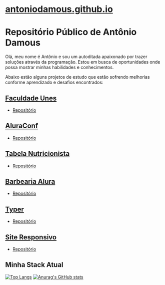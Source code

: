 # [antoniodamous.github.io](https://antoniodamous.github.io/)

# Repositório Público de Antônio Damous

Olá, meu nome é Antônio e sou um autoditada apaixonado por trazer soluções através da programação. Estou em busca de oportunidades onde possa mostrar minhas habilidades e conhecimentos.

Abaixo estão alguns projetos de estudo que estão sofrendo melhorias conforme aprendizado e desafios encontrados:

## [Faculdade Unes](https://antoniodamous.github.io/Projeto-Unes/)
- [Repositório](https://github.com/antoniodamous/Projeto-Unes)

## [AluraConf](https://antoniodamous.github.io/Alura-Conf/)
- [Repositório](https://github.com/antoniodamous/Alura-Conf)

## [Tabela Nutricionista](https://antoniodamous.github.io/Tabela-Nutricionista/)
- [Repositório](https://github.com/antoniodamous/Tabela-Nutricionista)

## [Barbearia Alura](https://antoniodamous.github.io/Barbearia-Alura/)
- [Repositório](https://github.com/antoniodamous/Barbearia-Alura/)

## [Typer](https://antoniodamous.github.io/Typer/)
- [Repositório](https://github.com/antoniodamous/Typer/)

## [Site Responsivo](https://antoniodamous.github.io/Site-Responsivo/)
- [Repositório](https://github.com/antoniodamous/Site-Responsivo/)

## Minha Stack Atual

[![Top Langs](https://github-readme-stats.vercel.app/api/top-langs/?username=antoniodamous)](https://github.com/antoniodamous/github-readme-stats)
[![Anurag's GitHub stats](https://github-readme-stats.vercel.app/api?username=antoniodamous)](https://github.com/antoniodamous/github-readme-stats)
